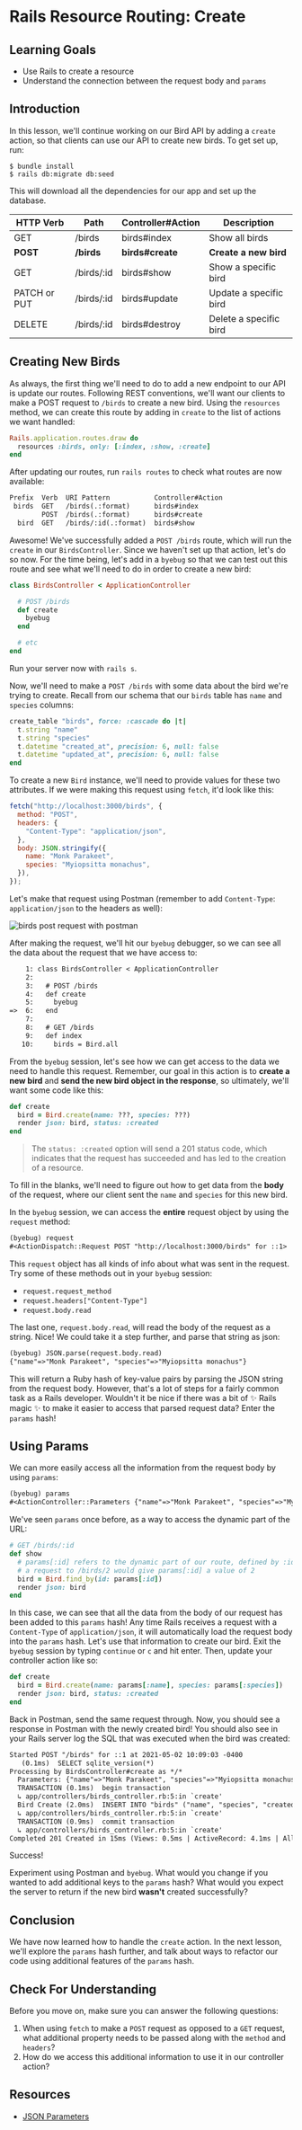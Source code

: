 # Rails Resource Routing: Create

## Learning Goals

- Use Rails to create a resource
- Understand the connection between the request body and `params`

## Introduction

In this lesson, we'll continue working on our Bird API by adding a `create`
action, so that clients can use our API to create new birds. To get set up, run:

```console
$ bundle install
$ rails db:migrate db:seed
```

This will download all the dependencies for our app and set up the database.

| HTTP Verb    | Path       | Controller#Action | Description            |
| ------------ | ---------- | ----------------- | ---------------------- |
| GET          | /birds     | birds#index       | Show all birds         |
| **POST**     | **/birds** | **birds#create**  | **Create a new bird**  |
| GET          | /birds/:id | birds#show        | Show a specific bird   |
| PATCH or PUT | /birds/:id | birds#update      | Update a specific bird |
| DELETE       | /birds/:id | birds#destroy     | Delete a specific bird |

<!-- ## Video Walkthrough -->
<!-- <iframe width="560" height="315" src="https://www.youtube.com/embed/wuzfkmOCe_U?rel=0&amp;showinfo=0" frameborder="0" allowfullscreen></iframe> -->

## Creating New Birds

As always, the first thing we'll need to do to add a new endpoint to our API is
update our routes. Following REST conventions, we'll want our clients to make a
POST request to `/birds` to create a new bird. Using the `resources` method, we
can create this route by adding in `create` to the list of actions we want
handled:

```rb
Rails.application.routes.draw do
  resources :birds, only: [:index, :show, :create]
end
```

After updating our routes, run `rails routes` to check what routes are now
available:

```txt
Prefix  Verb  URI Pattern           Controller#Action
 birds  GET   /birds(.:format)      birds#index
        POST  /birds(.:format)      birds#create
  bird  GET   /birds/:id(.:format)  birds#show
```

Awesome! We've successfully added a `POST /birds` route, which will run the
`create` in our `BirdsController`. Since we haven't set up that action, let's do
so now. For the time being, let's add in a `byebug` so that we can test out this
route and see what we'll need to do in order to create a new bird:

```rb
class BirdsController < ApplicationController

  # POST /birds
  def create
    byebug
  end

  # etc
end
```

Run your server now with `rails s`.

Now, we'll need to make a `POST /birds` with some data about the bird we're
trying to create. Recall from our schema that our `birds` table
has `name` and `species` columns:

```rb
create_table "birds", force: :cascade do |t|
  t.string "name"
  t.string "species"
  t.datetime "created_at", precision: 6, null: false
  t.datetime "updated_at", precision: 6, null: false
end
```

To create a new `Bird` instance, we'll need to provide values for these two
attributes. If we were making this request using `fetch`, it'd look like this:

```js
fetch("http://localhost:3000/birds", {
  method: "POST",
  headers: {
    "Content-Type": "application/json",
  },
  body: JSON.stringify({
    name: "Monk Parakeet",
    species: "Myiopsitta monachus",
  }),
});
```

Let's make that request using Postman (remember to add `Content-Type`:
`application/json` to the headers as well):

![birds post request with postman](https://curriculum-content.s3.amazonaws.com/phase-4/phase-4-rails-resources-create/birds-post-request.png)

After making the request, we'll hit our `byebug` debugger, so we can see all the
data about the request that we have access to:

```txt
    1: class BirdsController < ApplicationController
    2:
    3:   # POST /birds
    4:   def create
    5:     byebug
=>  6:   end
    7:
    8:   # GET /birds
    9:   def index
   10:     birds = Bird.all
```


From the `byebug` session, let's see how we can get access to the data we need
to handle this request. Remember, our goal in this action is to **create a new
bird** and **send the new bird object in the response**, so ultimately, we'll
want some code like this:

```rb
def create
  bird = Bird.create(name: ???, species: ???)
  render json: bird, status: :created
end
```

> The `status: :created` option will send a 201 status code, which indicates
> that the request has succeeded and has led to the creation of a resource.

To fill in the blanks, we'll need to figure out how to get data from the
**body** of the request, where our client sent the `name` and `species` for this
new bird.

In the `byebug` session, we can access the **entire** request object by using
the `request` method:

```txt
(byebug) request
#<ActionDispatch::Request POST "http://localhost:3000/birds" for ::1>
```

This `request` object has all kinds of info about what was sent in the request.
Try some of these methods out in your `byebug` session:

- `request.request_method`
- `request.headers["Content-Type"]`
- `request.body.read`

The last one, `request.body.read`, will read the body of the request as a
string. Nice! We could take it a step further, and parse that string as json:

```txt
(byebug) JSON.parse(request.body.read)
{"name"=>"Monk Parakeet", "species"=>"Myiopsitta monachus"}
```

This will return a Ruby hash of key-value pairs by parsing the JSON string from
the request body. However, that's a lot of steps for a fairly common task as a
Rails developer. Wouldn't it be nice if there was a bit of ✨ Rails magic ✨ to
make it easier to access that parsed request data? Enter the `params` hash!

## Using Params

We can more easily access all the information from the request body by using
`params`:

```txt
(byebug) params
#<ActionController::Parameters {"name"=>"Monk Parakeet", "species"=>"Myiopsitta monachus", "controller"=>"birds", "action"=>"create", "bird"=>{"name"=>"Monk Parakeet", "species"=>"Myiopsitta monachus"}} permitted: false>
```

We've seen `params` once before, as a way to access the dynamic part of the URL:

```rb
# GET /birds/:id
def show
  # params[:id] refers to the dynamic part of our route, defined by :id
  # a request to /birds/2 would give params[:id] a value of 2
  bird = Bird.find_by(id: params[:id])
  render json: bird
end
```

In this case, we can see that all the data from the body of our request has been
added to this `params` hash! Any time Rails receives a request with a
`Content-Type` of `application/json`, it will automatically load the request
body into the `params` hash. Let's use that information to create our bird. Exit
the `byebug` session by typing `continue` or `c` and hit enter. Then, update
your controller action like so:

```rb
def create
  bird = Bird.create(name: params[:name], species: params[:species])
  render json: bird, status: :created
end
```

Back in Postman, send the same request through. Now, you should see a response
in Postman with the newly created bird! You should also see in your Rails server
log the SQL that was executed when the bird was created:

```txt
Started POST "/birds" for ::1 at 2021-05-02 10:09:03 -0400
   (0.1ms)  SELECT sqlite_version(*)
Processing by BirdsController#create as */*
  Parameters: {"name"=>"Monk Parakeet", "species"=>"Myiopsitta monachus", "bird"=>{"name"=>"Monk Parakeet", "species"=>"Myiopsitta monachus"}}
  TRANSACTION (0.1ms)  begin transaction
  ↳ app/controllers/birds_controller.rb:5:in `create'
  Bird Create (2.0ms)  INSERT INTO "birds" ("name", "species", "created_at", "updated_at") VALUES (?, ?, ?, ?)  [["name", "Monk Parakeet"], ["species", "Myiopsitta monachus"], ["created_at", "2021-05-02 14:09:03.955909"], ["updated_at", "2021-05-02 14:09:03.955909"]]
  ↳ app/controllers/birds_controller.rb:5:in `create'
  TRANSACTION (0.9ms)  commit transaction
  ↳ app/controllers/birds_controller.rb:5:in `create'
Completed 201 Created in 15ms (Views: 0.5ms | ActiveRecord: 4.1ms | Allocations: 4408)
```

Success!

Experiment using Postman and `byebug`. What would you change if you wanted to
add additional keys to the `params` hash? What would you expect the server to
return if the new bird **wasn't** created successfully?

## Conclusion

We have now learned how to handle the `create` action. In the next lesson, we'll
explore the `params` hash further, and talk about ways to refactor our code
using additional features of the `params` hash.

## Check For Understanding

Before you move on, make sure you can answer the following questions:

1. When using `fetch` to make a `POST` request as opposed to a `GET` request,
   what additional property needs to be passed along with the `method` and
   `headers`?
2. How do we access this additional information to use it in our controller
   action?

## Resources

- [JSON Parameters](https://guides.rubyonrails.org/action_controller_overview.html#json-parameters)
